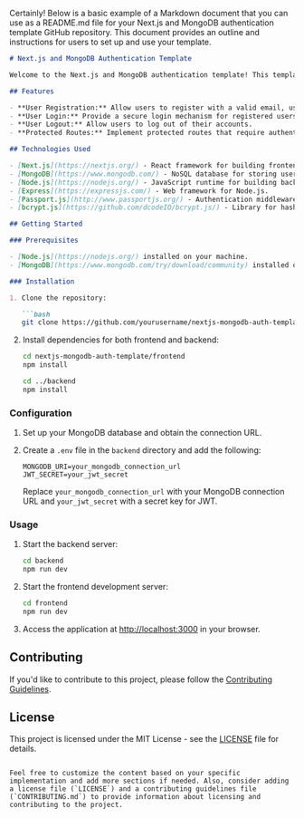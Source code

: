 Certainly! Below is a basic example of a Markdown document that you can use as a README.md file for your Next.js and MongoDB authentication template GitHub repository. This document provides an outline and instructions for users to set up and use your template.

```markdown
# Next.js and MongoDB Authentication Template

Welcome to the Next.js and MongoDB authentication template! This template provides a starting point for building authentication functionality with Next.js on the frontend and MongoDB on the backend.

## Features

- **User Registration:** Allow users to register with a valid email, username, and password.
- **User Login:** Provide a secure login mechanism for registered users.
- **User Logout:** Allow users to log out of their accounts.
- **Protected Routes:** Implement protected routes that require authentication to access.

## Technologies Used

- [Next.js](https://nextjs.org/) - React framework for building frontend applications.
- [MongoDB](https://www.mongodb.com/) - NoSQL database for storing user data.
- [Node.js](https://nodejs.org/) - JavaScript runtime for building backend services.
- [Express](https://expressjs.com/) - Web framework for Node.js.
- [Passport.js](http://www.passportjs.org/) - Authentication middleware for Node.js.
- [bcrypt.js](https://github.com/dcodeIO/bcrypt.js/) - Library for hashing passwords.

## Getting Started

### Prerequisites

- [Node.js](https://nodejs.org/) installed on your machine.
- [MongoDB](https://www.mongodb.com/try/download/community) installed or a MongoDB instance available.

### Installation

1. Clone the repository:

   ```bash
   git clone https://github.com/yourusername/nextjs-mongodb-auth-template.git
   ```

2. Install dependencies for both frontend and backend:

   ```bash
   cd nextjs-mongodb-auth-template/frontend
   npm install

   cd ../backend
   npm install
   ```

### Configuration

1. Set up your MongoDB database and obtain the connection URL.

2. Create a `.env` file in the `backend` directory and add the following:

   ```env
   MONGODB_URI=your_mongodb_connection_url
   JWT_SECRET=your_jwt_secret
   ```

   Replace `your_mongodb_connection_url` with your MongoDB connection URL and `your_jwt_secret` with a secret key for JWT.

### Usage

1. Start the backend server:

   ```bash
   cd backend
   npm run dev
   ```

2. Start the frontend development server:

   ```bash
   cd frontend
   npm run dev
   ```

3. Access the application at [http://localhost:3000](http://localhost:3000) in your browser.

## Contributing

If you'd like to contribute to this project, please follow the [Contributing Guidelines](CONTRIBUTING.md).

## License

This project is licensed under the MIT License - see the [LICENSE](LICENSE) file for details.
```

Feel free to customize the content based on your specific implementation and add more sections if needed. Also, consider adding a license file (`LICENSE`) and a contributing guidelines file (`CONTRIBUTING.md`) to provide information about licensing and contributing to the project.